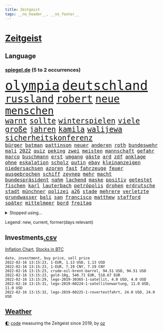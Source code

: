 ```yaml
---
title: Zeitgeist
tags: __no_header__, __no_footer__
---
```


# [Zeitgeist](https://oliz.io/zeitgeist/)

## Language

<h3><a href="https://www.spiegel.de" target="_blank">spiegel.de</a> (5 to 2 occurrences)</h3>
<p style="font-family:monospace">
<span style="font-size:32pt"><a href="news_links.html#olympia" class="current">olympia</a></span>
<span style="font-size:32pt"><a href="news_links.html#deutschland" class="current">deutschland</a></span>
<br>
<span style="font-size:25pt"><a href="news_links.html#russland" class="current">russland</a></span>
<span style="font-size:25pt"><a href="news_links.html#robert" class="current">robert</a></span>
<span style="font-size:25pt"><a href="news_links.html#neue" class="current">neue</a></span>
<span style="font-size:25pt"><a href="news_links.html#menschen" class="current">menschen</a></span>
<br>
<span style="font-size:18pt"><a href="news_links.html#warnt" class="current">warnt</a></span>
<span style="font-size:18pt"><a href="news_links.html#sollte" class="current">sollte</a></span>
<span style="font-size:18pt"><a href="news_links.html#winterspielen" class="current">winterspielen</a></span>
<span style="font-size:18pt"><a href="news_links.html#viele" class="current">viele</a></span>
<span style="font-size:18pt"><a href="news_links.html#große" class="current">große</a></span>
<span style="font-size:18pt"><a href="news_links.html#jahren" class="current">jahren</a></span>
<span style="font-size:18pt"><a href="news_links.html#kamila" class="current">kamila</a></span>
<span style="font-size:18pt"><a href="news_links.html#walijewa" class="new">walijewa</a></span>
<span style="font-size:18pt"><a href="news_links.html#sicherheitskonferenz" class="current">sicherheitskonferenz</a></span>
<br>
<span style="font-size:12pt"><a href="news_links.html#bürger" class="current">bürger</a></span>
<span style="font-size:12pt"><a href="news_links.html#batman" class="current">batman</a></span>
<span style="font-size:12pt"><a href="news_links.html#pattinson" class="new">pattinson</a></span>
<span style="font-size:12pt"><a href="news_links.html#neuer" class="current">neuer</a></span>
<span style="font-size:12pt"><a href="news_links.html#anderen" class="current">anderen</a></span>
<span style="font-size:12pt"><a href="news_links.html#roth" class="current">roth</a></span>
<span style="font-size:12pt"><a href="news_links.html#bundeswehr" class="current">bundeswehr</a></span>
<span style="font-size:12pt"><a href="news_links.html#mali" class="current">mali</a></span>
<span style="font-size:12pt"><a href="news_links.html#2022" class="current">2022</a></span>
<span style="font-size:12pt"><a href="news_links.html#quiz" class="current">quiz</a></span>
<span style="font-size:12pt"><a href="news_links.html#peking" class="current">peking</a></span>
<span style="font-size:12pt"><a href="news_links.html#zwei" class="current">zwei</a></span>
<span style="font-size:12pt"><a href="news_links.html#meisten" class="current">meisten</a></span>
<span style="font-size:12pt"><a href="news_links.html#mannschaft" class="current">mannschaft</a></span>
<span style="font-size:12pt"><a href="news_links.html#gefahr" class="current">gefahr</a></span>
<span style="font-size:12pt"><a href="news_links.html#marco" class="current">marco</a></span>
<span style="font-size:12pt"><a href="news_links.html#buschmann" class="current">buschmann</a></span>
<span style="font-size:12pt"><a href="news_links.html#erst" class="current">erst</a></span>
<span style="font-size:12pt"><a href="news_links.html#umgang" class="current">umgang</a></span>
<span style="font-size:12pt"><a href="news_links.html#gäste" class="current">gäste</a></span>
<span style="font-size:12pt"><a href="news_links.html#ard" class="current">ard</a></span>
<span style="font-size:12pt"><a href="news_links.html#zdf" class="current">zdf</a></span>
<span style="font-size:12pt"><a href="news_links.html#anklage" class="current">anklage</a></span>
<span style="font-size:12pt"><a href="news_links.html#ohne" class="current">ohne</a></span>
<span style="font-size:12pt"><a href="news_links.html#eskalation" class="current">eskalation</a></span>
<span style="font-size:12pt"><a href="news_links.html#scholz" class="current">scholz</a></span>
<span style="font-size:12pt"><a href="news_links.html#putin" class="current">putin</a></span>
<span style="font-size:12pt"><a href="news_links.html#ebay" class="current">ebay</a></span>
<span style="font-size:12pt"><a href="news_links.html#kleinanzeigen" class="current">kleinanzeigen</a></span>
<span style="font-size:12pt"><a href="news_links.html#niedersachsen" class="current">niedersachsen</a></span>
<span style="font-size:12pt"><a href="news_links.html#azoren" class="current">azoren</a></span>
<span style="font-size:12pt"><a href="news_links.html#fast" class="current">fast</a></span>
<span style="font-size:12pt"><a href="news_links.html#fahrzeuge" class="current">fahrzeuge</a></span>
<span style="font-size:12pt"><a href="news_links.html#feuer" class="current">feuer</a></span>
<span style="font-size:12pt"><a href="news_links.html#ausgebrochen" class="current">ausgebrochen</a></span>
<span style="font-size:12pt"><a href="news_links.html#schiff" class="current">schiff</a></span>
<span style="font-size:12pt"><a href="news_links.html#zeynep" class="new">zeynep</a></span>
<span style="font-size:12pt"><a href="news_links.html#mehr" class="current">mehr</a></span>
<span style="font-size:12pt"><a href="news_links.html#macht" class="current">macht</a></span>
<span style="font-size:12pt"><a href="news_links.html#bundespräsident" class="current">bundespräsident</a></span>
<span style="font-size:12pt"><a href="news_links.html#nahm" class="current">nahm</a></span>
<span style="font-size:12pt"><a href="news_links.html#lachend" class="new">lachend</a></span>
<span style="font-size:12pt"><a href="news_links.html#maske" class="current">maske</a></span>
<span style="font-size:12pt"><a href="news_links.html#positiv" class="current">positiv</a></span>
<span style="font-size:12pt"><a href="news_links.html#getestet" class="current">getestet</a></span>
<span style="font-size:12pt"><a href="news_links.html#fischen" class="current">fischen</a></span>
<span style="font-size:12pt"><a href="news_links.html#karl" class="current">karl</a></span>
<span style="font-size:12pt"><a href="news_links.html#lauterbach" class="current">lauterbach</a></span>
<span style="font-size:12pt"><a href="news_links.html#petrópolis" class="new">petrópolis</a></span>
<span style="font-size:12pt"><a href="news_links.html#drohen" class="current">drohen</a></span>
<span style="font-size:12pt"><a href="news_links.html#erdrutsche" class="new">erdrutsche</a></span>
<span style="font-size:12pt"><a href="news_links.html#stadt" class="current">stadt</a></span>
<span style="font-size:12pt"><a href="news_links.html#münchner" class="current">münchner</a></span>
<span style="font-size:12pt"><a href="news_links.html#polizei" class="current">polizei</a></span>
<span style="font-size:12pt"><a href="news_links.html#a26" class="new">a26</a></span>
<span style="font-size:12pt"><a href="news_links.html#stade" class="current">stade</a></span>
<span style="font-size:12pt"><a href="news_links.html#mehrere" class="current">mehrere</a></span>
<span style="font-size:12pt"><a href="news_links.html#verletzte" class="current">verletzte</a></span>
<span style="font-size:12pt"><a href="news_links.html#grundwasser" class="new">grundwasser</a></span>
<span style="font-size:12pt"><a href="news_links.html#bali" class="current">bali</a></span>
<span style="font-size:12pt"><a href="news_links.html#san" class="current">san</a></span>
<span style="font-size:12pt"><a href="news_links.html#francisco" class="current">francisco</a></span>
<span style="font-size:12pt"><a href="news_links.html#matthew" class="current">matthew</a></span>
<span style="font-size:12pt"><a href="news_links.html#stafford" class="new">stafford</a></span>
<span style="font-size:12pt"><a href="news_links.html#später" class="current">später</a></span>
<span style="font-size:12pt"><a href="news_links.html#mittelmeer" class="current">mittelmeer</a></span>
<span style="font-size:12pt"><a href="news_links.html#bord" class="current">bord</a></span>
<span style="font-size:12pt"><a href="news_links.html#freitag" class="current">freitag</a></span>
</p>
<details>
<summary>Stopped using...</summary>
<p class="former" style="font-size:12pt">
konkurrenten(484) umgehen(484) bereich(483) einiges(483) gefüllt(483) großteil(483) schluss(483) sicherheitsbehörden(483) versteigert(483) virologe(483) bitten(482) carsten(482) chelsea(482) halt(482) positionen(482) unentschieden(482) zeitweise(482) bekanntesten(481) erfasst(481) versorgt(481) zeugen(481) arbeitsplatz(480) behandelt(480) bekämpfung(480) dienen(480) marcel(480) räumen(480) verlängern(480) version(480) vorantreiben(480) außenpolitik(479) beachten(479) erinnerungen(479) franziska(479) löhne(479) name(479) sarscov2(479) schiedsrichter(479) wütet(479) zentrale(479) 2024(478) 43(478) alex(478) christopher(478) empfehlungen(478) gestoßen(478) hervor(478) rettet(478) september(478) vermeiden(478) demokraten(477) eintracht(477) extreme(477) geflüchteten(477) gestohlen(477) hungerstreik(477) lustig(477) machtkampf(477) magdeburg(477) manipuliert(477) norbert(477) private(477) radikal(477) verstößen(477) williams(477) wirecard(477) wirkt(477) woran(477) zugunsten(477) alkohol(476) bewaffnete(476) coronawelle(476) dahin(476) erteilt(476) höchststand(476) lebenslange(476) libanon(476) material(476) mächtige(476) obama(476) scheinen(476) umstrittener(476) untersuchungsausschuss(476) veränderte(476) 2016(475) aktuell(475) auskommen(475) beschreibt(475) eskalieren(475) eustaaten(475) evakuiert(475) gefährden(475) hubschrauber(475) identifiziert(475) lautet(475) namens(475) nürnberg(475) passanten(475) rassistisch(475) remis(475) rom(475) sicherheitskräfte(475) verärgert(475) 29(474) deutlichen(474) höchst(474) jedenfalls(474) million(474) nahverkehr(474) sechsten(474) telekom(474) trennen(474) ausgleich(473) bundespolizei(473) deutlicher(473) fund(473) gewässern(473) jahrhundert(473) meiner(473) rechtliche(473) still(473) wales(473) österreichische(473) bestehen(472) fauci(472) gesundheitlichen(472) netanyahu(472) recherchen(472) schriftstellerin(472) schwester(472) seltenen(472) trainiert(472) atem(471) aufgetreten(471) b(471) bedarf(471) besitzer(471) demonstrationen(471) erheben(471) erkrankung(471) irren(471) rutschen(471) usschauspieler(471) versteckt(471) wende(471) bestimmt(470) bremer(470) sven(470) 81(469) autoindustrie(469) branchen(469) franzosen(469) kieler(469) saarland(469) schwindet(469) umweltministerin(469) ermordeten(468) erschweren(468) gesehen(468) herzogin(468) nicola(468) 16jährigen(467) brauche(467) erfunden(467) flüchtlingen(467) gabriel(467) gewinner(467) kryptowährung(467) negativen(467) park(467) potsdam(467) siegen(467) verdächtigt(467) zweimal(467) format(466) überprüfen(466) dominanz(465) dramatische(465) erkenntnisse(465) gekauft(465) vakzine(465) zigaretten(465) beiträge(464) berühmte(464) bgh(464) hotels(464) polnische(464) umweltschutz(464) voraussetzungen(464) amtsgericht(463) distanziert(463) ehepaar(463) ordnung(463) todesopfer(463) alarmiert(462) eben(462) privat(462) verteidigen(462) gemein(461) halb(461) kehrte(461) außerhalb(459) erderwärmung(459) größeren(459) begriff(458) erwachsenen(458) münster(458) politikerin(458) garten(457) ringen(457) wirtschaftswachstum(457) überleben(457) auktion(456) coronaschutz(456) ehe(456) produkte(456) vorgänger(456) bundesgerichtshof(455) familienberater(455) schneider(455) syrer(455) tiefen(455) verfassungswidrig(455) überschwemmungen(455) eingreifen(454) rechtzeitig(454) begangen(452) golden(452) kate(452) letztes(452) tennisprofi(452) beschlagnahmt(451) französischer(451) registrieren(451) umfragewerte(451) rose(450) verfolger(449) dreieinhalb(448) folter(448) wrack(448) krisen(447) stärkt(446) karten(445) thüringer(445) koalitionspartner(444) wirksamkeit(444) herausfinden(442) minderjährigen(442) akten(441) schützt(440) vertagt(440) 91(439) gewarnt(439) gerieten(438) türen(437) unterbrochen(437) vorgenommen(437) identität(435) kongress(435) vertraute(435) erhöhung(433) susanne(433) weidel(433) sophie(432) entbrannt(431) schmerz(431) bbc(429) topspiel(429) normalerweise(426) rache(424) karlsruhe(423) anderswo(422) held(422) missbrauchs(422) existenz(421) kenia(421) strukturen(420) tragischen(419) regelmäßig(414) aggressiv(412) übergriffen(412) einfache(411) taxifahrer(411) boomt(410) ausweg(407) zweieinhalb(407) 13jährige(406) hinterbliebene(406) helmut(405) explodiert(401) rüstet(401) solches(401) abhilfe(398) sachen(397) katzen(394) 150000(393) ehrt(393) uskapitol(389) lieferketten(381) verstoß(380) höheres(376) sehe(373) windows(372) bestens(370) klettert(368) schiebt(363) nachbarland(362) abreise(356) ostdeutsche(356) extremwetter(350) potenziell(350) stärkste(347) stromnetz(346) haiti(342) zusammenbruch(338) beunruhigt(336) zurückgekehrt(328) unverständnis(322) holten(321) strebt(320) südwesten(319) freizugeben(316) kündigungen(314) stadien(314) adams(313) szenarien(313) einstecken(312) bewirbt(309) immunisiert(308) bildzeitung(306) fraktionen(306) coronainzidenz(305) beerben(301) bemühen(299) übrig(292) entmachtete(285) mindeststeuer(283) kabel(281) werte(280) pflegen(278) sat1(278) geschleudert(271) genesen(267) abgefeuert(266) crystal(265) 2013(264) todesfall(264) vize(264) großkonzerne(261) lobbyisten(258) geknackt(257) hofmann(257) arbeitsmarkt(256) beispiellose(256) set(256) sahen(251) 83(249) felix(248) laster(246) baum(245) forscherin(241) gezählt(240) meilenstein(240) serbien(239) vorgang(239) julius(238) unterstützern(237) laune(236) geflüchteter(235) individuelle(233) sudan(232) osaka(231) chipmangel(230) fachkräftemangel(230) tenniswelt(229) unwettern(228) banden(227) tricks(227) fehle(226) weigerte(226) jamaika(225) hit(224) knochen(224) morgens(222) sechzigerjahre(221) deltavariante(220) straftat(217) unseres(217) vodafone(217) weltall(217) auswärtige(214) füllen(213) differenzen(212) abgerufen(211) hildesheim(211) mögen(211) coronafall(210) entstehung(209) visa(209) erpressen(208) erhebung(207) absolviert(206) überlegt(205) unterrichten(204) bundesverkehrsminister(203) mo(203) 160(202) europol(202) gerichtlich(202) britisches(200) floh(200) sprunghaft(199) aufbau(197) fläche(197) ansteckung(196) legten(195) glückliche(194) kleinkinder(194) belästigungen(193) ausgefallen(192) blind(192) wehen(192) übte(192) medizinischer(191) roter(191) sperrung(191) dominieren(190) konzentriert(190) thiel(190) voelchert(189) spende(188) vollständige(188) kosovo(186) dankte(185) wiegt(185) andorra(183) anstatt(183) fossilen(183) nähert(183) geklettert(181) crown(180) installiert(180) klassischen(176) websites(175) norweger(174) debattieren(173) japans(173) killer(173) kohl(173) angegangen(172) steve(172) weidmann(172) netzwerke(171) verkehrt(170) beschimpfungen(169) abitur(168) diktatur(168) härteres(168) nachspielzeit(167) pferde(167) ächzt(167) ali(166) boosterimpfung(166) ibiza(166) marsalek(166) rückkehrer(166) strafmaß(166) dämpfen(165) films(165) europäisches(164) genervt(164) herauskommen(163) magischen(163) pandazwillinge(163) röttgen(163) sechste(163) übertragen(163) damaskus(162) einigkeit(162) jahrzehnt(162) binden(161) kundschaft(161) 1999(160) demokrat(160) zeichnen(160) hansjoachim(159) zivile(159) fünfkampf(158) schleu(158) 'ndrangheta(157) angestellt(157) gültig(157) senator(157) 190(156) regierte(156) drauf(155) unglücks(155) gedränge(154) scholz'(154) asteroid(152) bombe(152) ergeht(152) gewidmet(152) häfen(152) nadine(152) produktionsausfälle(152) landwirte(151) groningen(150) exmann(149) tankstellen(149) 05(148) spaziergang(148) alias(147) büchern(147) grünenfraktionschefin(147) unterschiedlicher(147) eindeutig(146) emirat(146) nsregime(146) mastercard(145) abgerechnet(144) optimismus(144) gerichtsentscheidung(143) indonesische(143) gehälter(142) ausreisen(141) farce(141) holstein(141) anhörung(140) rolling(140) stones(140) kamala(139) nachbarländer(139) milch(138) türkisches(138) fock(137) gewandt(137) gorch(137) lutz(137) staatsanwalt(136) positionieren(135) verschwörungstheoretiker(135) teamkollege(134) entstanden(133) oppositionspolitiker(133) ostdeutschen(133) pazifik(133) teilzunehmen(133) wachsende(133) gehirn(132) krieger(132) usstadt(132) knapper(131) lösungen(131) angeschlagenen(129) sportstars(129) covidpatienten(128) uli(128) versetzt(128) abgeschaltet(127) basis(127) charly(127) höchststrafe(127) lotto(127) boss(126) eindringlich(126) eineinhalb(126) terodde(126) holmes(125) obst(125) authentisch(124) mobilitätswende(124) pakete(124) verkehrsbetriebe(124) vorfeld(124) absicht(123) arktis(123) befragen(123) freiem(122) industriestaaten(122) kapazitäten(122) michail(122) emotionen(120) floyd(120) präsidentschaftskandidat(120) schwedens(120) urenkel(120) bedrängnis(119) blödsinn(119) hübner(119) kommissionschefin(119) 1991(118) bedeckt(118) filtern(118) gestiegener(118) bekräftigt(117) durchgreifen(117) rechtsradikale(117) australiens(116) annulliert(115) ehrung(114) hey(114) ole(114) bewahrte(113) distanzunterricht(113) drohnenangriff(113) chancenlos(112) hofreiter(112) leiterin(112) torlos(112) sonntagmorgen(111) aussichten(110) 53jährigen(109) apotheke(109) beider(109) beratungen(109) hitzewellen(109) prägen(109) unterstützten(109) gaspreise(108) profifußball(108) ausbauen(107) faszinierend(107) mailänder(107) 007(106) gedrängt(106) mannschaften(106) aue(105) brandt(105) bundesverwaltungsgericht(105) erzgebirge(105) fdppolitikerin(105) raketenabwehr(105) 200000(104) ausweis(104) entzweit(104) klimaforschung(104) kurioses(104) 135(103) vereinbart(103) verläufe(103) volksverhetzung(103) bernard(102) erasmus(102) intern(102) stattgefunden(102) fügen(101) pr(101) vermutete(101) halbes(100) sara(100) zähem(100) atp(99) komplette(98) neonazi(98) reichste(98) plastikmüll(97) wirksam(97) wirtschafts(97) meeresspiegels(96) 1970(95) andrang(95) menschenschmuggel(95) sterne(95) knall(94) rechtsextremer(94) waffenlager(94) ansagen(93) überlastung(93) einzelhändler(92) zulieferer(92) bereichen(91) springerverlag(91) töchtern(91) artensterben(90) bayernprofi(90) bedingung(90) blamiert(90) bremens(90) gesundheitsministerin(90) gewinnerinnen(90) härte(90) michaela(90) penthouse(90) 35jährige(89) asteroiden(89) ausweisung(89) clans(89) credit(89) dieselbe(89) haftanstalt(89) kostüm(89) robuste(89) suisse(89) südamerikanischen(89) süßem(89) verbraucherinnen(89) davis(88) exkollegen(88) unbekannter(88) verglichen(88) betrüger(87) chefposten(87) erfurt(87) gehege(87) geopolitische(87) komplizierter(87) kämen(87) leitzins(87) terrorakt(87) vorwand(87) zinssenkung(87) zoos(87) chronisch(86) dampf(86) kavala(86) nämlich(86) patientin(86) causa(85) feldern(85) konzerten(85) mathematik(85) pflegebedürftige(85) schuhmacher(85) sekunde(85) vielfältig(85) ablenken(84) alec(84) autorinnen(84) baldwin(84) bremsweg(84) bundesligapartie(84) dieselpreis(84) klimaschutzziele(84) motivierter(84) osman(84) rausschmiss(84) verhandler(84) bundesbankpräsident(83) füllkrug(83) joel(83) legendäre(83) niclas(83) rust(83) sizilianischen(83) todeszahlen(83) tötungsdelikts(83) zugeständnisse(83) abfertigung(82) cheftrainer(82) konzentration(82) milliardäre(82) separatisten(82) wahrgenommen(82) kontinuität(81) reporterin(81) wissenschaftlichen(81) fe(80) landminen(80) ran(80) raumschiff(80) unterhändler(80) versuche(80) einzelner(79) oberlinhaus(79) spaghetti(79) uniklinik(79) berücksichtigen(78) bevorstehenden(78) großflächig(78) regierungswechsel(78) rührung(78) vereinbarten(78) verfassungsgerichtshof(78) altersgruppen(77) dienstleister(77) direktmandate(77) impfskeptikerin(77) schwerte(77) strahlkraft(77) wärme(77) hyundai(76) kulturmäzen(76) michel(76) organ(76) satiriker(76) ubahn(76) usrapper(76) wach(76) wundern(76) christiane(75) eauto(75) eumitgliedstaaten(75) flitzer(75) maya(75) oklahoma(75) untergetaucht(75) vorbereitungen(75) backen(74) befreite(74) bemerkenswerten(74) cavallo(74) defekt(74) josh(74) nhl(74) prozesse(74) spiegelredaktion(74) zusicherung(74) coronachaos(73) gottschalk(73) hotspur(73) tobias(73) tottenham(73) wetten(73) pöbeleien(72) ryanair(72) ungestört(72) wirtschaftsmetropole(72) kranker(71) lampen(71) übungen(71) annullierung(70) forschungsinstitut(70) kompromissen(70) korrekt(70) paparazzi(70) qualität(70) schier(70) tortur(70) unserem(70) welten(70) cduvorstand(69) diw(69) milliardenskandal(69) turbulenten(69) cottbus(68) globaler(68) millionensummen(68) weihnachtsfeier(68) dunkeln(67) vorkehrungen(67) pfeift(66) rekordwerte(66) 1700(65) arbeitsplätze(65) dient(65) lucky(65) parlamentarischen(65) erlaubte(64) kantersieg(64) robben(64) songtexte(64) tradition(64) betriebsrats(63) bundesfinanzminister(63) gelbe(63) gewaltsamen(63) haag(63) moderiert(63) tierwohl(63) ac(62) begehen(62) belastungsgrenze(62) bvg(62) gesicherte(62) ozean(62) ratspräsident(62) treibstoffpreise(62) versteht(62) alfred(61) bundesministerien(61) neige(61) rezepten(61) cessna(60) kopfschmuck(60) mischt(60) niederschläge(60) weihnachtsfeiern(60) coronafallzahlen(59) felswand(59) flutwellen(59) getreide(59) revanche(59) saarländischen(59) verbracht(59) bowie(58) brainard(58) lael(58) ungültig(58) auszuhalten(57) brust(57) auseinandersetzungen(56) globe(56) hunziker(56) kollidierte(56) krankenversicherungen(56) touristinnen(56) tvmoderatorin(56) übergibt(56) 18000(55) dokumenten(55) fdpabgeordneter(55) konsumgüter(55) nagel(55) netzausbau(55) szenario(55) vilnius(55) endlose(54) hochwassers(54) kurzarbeitergeld(54) milieus(54) truppenbewegungen(54) impfskandal(53) impfskepsis(53) irrtum(53) klimaerwärmung(53) klimaschutzpaket(53) regulieren(53) schwächer(53) verunglückten(53) ausfuhr(52) kommunistischen(52) käme(52) till(52) abläufe(51) allgemeinen(51) fdpverkehrsminister(51) größtes(51) haftbedingungen(51) kanal(51) leichtsinnig(51) nichten(51) ritter(51) venus(51) erfahrungsbericht(50) temperaturen(50) wirte(50) dreifach(49) impfkritischen(49) krebserregend(49) omikronpatienten(49) rollsroyce(49) weihnachtsferien(49) arbeitsminister(48) entlang(48) finanzschwachen(48) gründete(48) magnus(48) sodass(48) mutante(47) pazifikstaat(47) silvesternacht(47) tennisverband(47) ausgebaut(46) einbau(46) landesweiten(46) langwierigen(46) magen(46) rydzek(46) zuständig(46) 33jährigen(45) beanstandet(45) kollektionen(45) kopfhörer(45) lästerte(45) rangliste(45) tauschten(45) vorsorglich(45) borrell(44) cdugeneralsekretär(44) hakenkreuzfahne(44) hinrunde(44) josep(44) lehrt(44) polizeiruffolge(44) side(44) skigebiet(44) story(44) vermehren(44) zwayer(44) ausbruchs(43) besorgniserregende(43) koordinieren(43) pascal(43) zemmour(43) éric(43) bundesbildungsministerin(42) königsblauen(42) ligapartie(42) nszeit(42) olympianorm(42) traditionellen(42) brantner(41) energieversorgung(41) hose(41) vincent(41) ablösen(40) ameisen(40) bremsmanöver(40) dhbauswahl(40) einzig(40) englisches(40) millionenschaden(40) düsteres(39) leichtes(39) miliz(39) urheberrecht(39) verzeichnete(39) vetternwirtschaft(39) begegnen(38) ersatz(38) hassobjekt(38) meisterwerk(38) nebenwirkung(38) träumer(38) gefühle(37) kuriosen(37) pandemiebedingter(37) verhandlung(37) 1984(36) augsburgs(36) durchgang(36) gemütlich(36) leiser(36) überlebenskampf(36) amtsgeschäfte(35) commerzbank(35) genutzte(35) handball(35) pedro(35) prangern(35) rechner(35) verfilmt(35) versuchtem(35) viren(35) bauer(34) bildungsminister(34) canberra(34) deuten(34) entbunden(34) gespenst(34) haßelmann(34) mittelfeld(34) parlamentarische(34) xinjiang(34) ziehung(34) impfskeptikern(33) inventur(33) lüneburg(33) spanischer(33) uniklinikum(33) zurückdrängen(33) cool(32) fördern(32) muhammad(32) unendlichen(32) unterwandert(32) watzke(32) astronom(31) australischer(31) geiseln(31) gerammt(31) gewaltigen(31) indikator(31) mitfahrer(31) organisiert(31) schulleiter(31) treffern(31) überraschen(31) bosse(30) fdpabgeordnete(30) prüfer(30) rammte(30) reichsbürger(30) stabilität(30) wiederhergestellt(30) flügel(29) nature(29) passierte(29) privileg(29) rückwirkende(29) skiklassiker(29) spiderman(29) weihnachtszeit(29) globes(28) heikel(28) midlifekolumne(28) ostbeauftragte(28) petro(28) poroschenko(28) rückrundenstart(28) supermärkten(28) antrittsrede(27) autobahngesellschaft(27) ben(27) führungsstil(27) milder(27) selbstständig(27) verlorenes(27) balkan(26) bundestagsfraktionen(26) gekümmert(26) gesetzten(26) quälen(26) stararchitekt(26) tampa(26) bezahlte(25) fahrenden(25) infektionswelle(25) influencerin(25) louvre(25) spitzenbeamte(25) ställen(25) zusammengezogen(25) coronademos(24) eröffnungsbilanz(24) gartenparty(24) großeltern(24) quarantäneregeln(24) schikanen(24) schlüssel(24) wachsender(24) emotionales(23) klischee(23) schwindelig(23) spaziergänge(23) steuererklärungen(23) verunglimpft(23) hüpfburg(22) mcconnell(22) mitch(22) psychologin(22) riskanten(22) a4(21) beweis(21) familienmitglied(21) feministischen(21) mitfavorit(21) palast(21) parteiübergreifend(21) porträtierte(21) spektakel(21) telefónica(21) äußersten(21) 25000(20) aufschub(20) bahnsteig(20) beschweren(20) dom(20) enkel(20) inklusion(20) köstlichen(20) patriots(20) sprinterin(20) unwissenheit(20) weihnachtsinsel(20) zweites(20) 82(19) abfahrtsrennen(19) abgewälzt(19) abhalten(19) fahrzeugen(19) galaxien(19) intellektueller(19) schulhof(19) atomausstieg(18) blechschaden(18) dünnen(18) einbrecher(18) exsenator(18) ideologisch(18) normalen(18) wankt(18) weihnachtspause(18) aviv(17) berufsalltag(17) landtagswahlen(17) linienbus(17) modebranche(17) rekordmenge(17) tel(17) transformation(17) blicke(16) geplatzt(16) kitz(16) nachwuchsspieler(16) serienstar(16) dj(15) eingedämmt(15) geputscht(15) gottesdienstes(15) horoskope(15) jacke(15) piste(15) sowjetische(15) verlagern(15) wanderwitz(15) berufsaussichten(14) elite(14) humanitären(14) liebte(14) nahostkonflikt(14) philippe(14) schneesturm(14) skitouren(14) tierische(14) verkehrsbehinderungen(14) betrügerin(13) betty(13) elisabeth(13) jahresauftakt(13) kasachstans(13) laser(13) pepi(13) perfekter(13) ricardo(13) sowjetstaaten(13) auszeichnet(12) stürmte(12) tennisprofis(12) tennisstars(12) zerfallen(12) angeschossen(11) erreichten(11) gewünscht(11) haitianischen(11) jovenel(11) müllentsorgung(11) vorsätze(11)
</p>
</details>
<p>Legend: <span class="new">new</span>, <span class="current">current</span>, <span class="former">former(days relevant)</span></p>

## Investments[.csv](investments.csv)

[Inflation Chart](https://inflationchart.com),
[Stocks in BTC](https://stonksinbtc.xyz/)

```
date, investment, buy price, sell price
2022-02-16 13:15:23, 1-EUR, 1.13 USD, 1.13 USD
2022-02-16 13:15:23, 1-EUR, 7.19 CNY, 7.19 CNY
2022-02-16 13:15:23, crude-oil-brent-barrel, 94.51 USD, 94.51 USD
2022-02-16 13:15:23, gold-10g, 546.71 EUR, 518.67 EUR
2022-02-16 13:15:29, lego-2019-30365-1-satellit, 4.0 USD, 4.0 USD
2022-02-16 13:15:31, lego-2019-60224-1-satellitenwartung, 11.0 USD, 11.0 USD
2022-02-16 13:15:32, lego-2019-60225-1-rovertestfahrt, 24.0 USD, 24.0 USD
```

## [Weather](weather.html)

<footer>
<a href="javascript:toggleTheme()" class="nav">🌓</a>
<a href="https://github.com/ooz/zeitgeist">code</a> measuring the Zeitgeist since 2019, by <a href="https://oliz.io">oz</a>
</footer>

